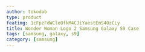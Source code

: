 ```yaml
---
author: tokodab
type: product
featimg: 1cFpzFdWCleOfkM4CJiYaestEmS4OzCLy
title: Wonder Woman Logo 2 Samsung Galaxy S9 Case
tags: [samsung, galaxy, s9]
category: [samsung]
---
```

